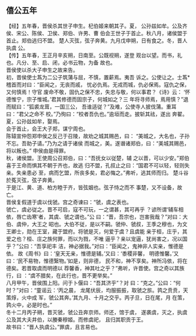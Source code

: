 ## 僖公五年

【经】五年春，晋侯杀其世子申生。杞伯姬来朝其子。夏，
公孙兹如牟。公及齐侯、宋公、陈侯、卫侯、郑伯、许男、曹
伯会王世子于首止。秋八月，诸侯盟于首止。郑伯逃归不盟。
楚人灭弦，弦子奔黄。九月戊申朔，日有食之。冬，晋人执虞
公。  
【传】五年春，王正月辛亥朔，日南至。公既视朔，遂登
观台以望。而书，礼也。凡分、至、启、闭，必书云物，为备
故也。  
晋侯使以杀大子申生之故来告。  
初，晋侯使士蒍为二公子筑蒲与屈，不慎，置薪焉。夷吾
诉之。公使让之。士蒍* 稽首而对曰：“臣闻之，无丧而戚，
忧必仇焉。无戎而城，仇必保焉。寇仇之保，又何慎焉！守官
废命不敬，固仇之保不忠，失忠与敬，何以事君？《诗》云：
‘怀德惟宁，宗子惟城。’君其修德而固宗子，何城如之？三
年将寻师焉，焉用慎？”退而赋曰：“狐裘龙茸，一国三公，
吾谁适従？”及难，公使寺人披伐蒲。重耳曰：“君父之命不
校。”乃徇曰：“校者吾仇也。”逾垣而走。披斩其祛，遂出
奔翟。  
夏，公孙兹如牟，娶焉。  
会于首止，会王大子郑，谋宁周也。  
陈辕宣仲怨郑申侯之反己于召陵，故劝之城其赐邑，曰：
“美城之，大名也，子孙不忘。吾助子请。”乃为之请于诸侯
而城之，美。遂谮诸郑伯，曰：“美城其赐邑，将以叛也。”
申侯由是得罪。  
秋，诸侯盟。王使周公召郑伯，曰：“吾抚女以従楚，辅
之以晋，可以少安。”郑伯喜于王命而惧其不朝于齐也，故逃
归不盟，孔叔止之曰：“国君不可以轻，轻则失亲。失亲患必
至，病而乞盟，所丧多矣，君必悔之。”弗听，逃其师而归。
楚斗谷於菟灭弦，弦子奔黄。  
于是江、黄、道、柏方睦于齐，皆弦姻也。弦子恃之而不
事楚，又不设备，故亡。  
晋侯复假道于虞以伐虢。宫之奇谏曰：“虢，虞之表也。  
虢亡，虞必従之。晋不可启，寇不可玩，一之谓甚，其可再乎
？谚所谓‘辅车相依，唇亡齿寒’者，其虞、虢之谓也。”公
曰：“晋，吾宗也，岂害我哉？”对曰：大伯、虞仲，大王之
昭也。大伯不従，是以不嗣。虢仲、虢叔，王季之穆也，为文
王卿士，勋在王室，藏于盟府。将虢是灭，何爱于虞？且虞能
亲于桓，庄乎，其爱之也？桓、庄之族何罪，而以为戮，不唯
逼乎？亲以宠逼，犹尚害之，况以国乎？”公曰：“吾享祀丰
洁，神必据我。”对曰：“臣闻之，鬼神非人实亲，惟德是依。
故《周书》曰：‘皇天无亲，惟德是辅。’又曰：‘黍稷非馨，
明德惟馨。’又曰：‘民不易物，惟德繄物。’如是，则非德，
民不和，神不享矣。神所冯依，将在德矣。若晋取虞而明德以
荐馨香，神其吐之乎？”弗听，许晋使。宫之奇以其族行，曰
：“虞不腊矣，在此行也，晋不更举矣。”  
八月甲午，晋侯围上阳。问于卜偃曰：“吾其济乎”？对
曰：“克之。”公曰：“何时？”对曰：“童谣云：‘丙之晨，
龙尾伏辰，均服振振，取虢之旂。鹑之贲贲，天策焞，火中成
军，虢公其奔。’其九月、十月之交乎。丙子旦，日在尾，月
在策，鹑火中，必是时也。”  
冬十二月丙子朔，晋灭虢，虢公丑奔京师。师还，馆于虞，
遂袭虞，灭之，执虞公及其大夫井伯，以媵秦穆姬。而修虞祀，
且归其职贡于王。  
故书曰：“晋人执虞公。”罪虞，且言易也。  


